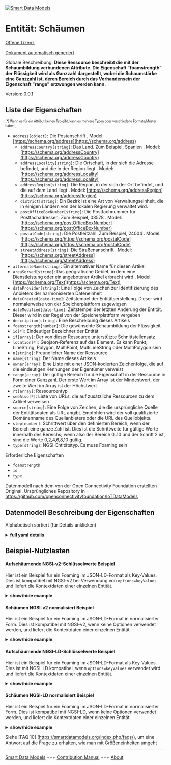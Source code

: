 <!-- 10-Header -->  
[![Smart Data Models](https://smartdatamodels.org/wp-content/uploads/2022/01/SmartDataModels_logo.png "Logo")](https://smartdatamodels.org)  
Entität: Schäumen  
=================<!-- /10-Header -->  
<!-- 15-License -->  
[Offene Lizenz](https://github.com/smart-data-models//dataModel.OCF/blob/master/Foaming/LICENSE.md)  
[Dokument automatisch generiert](https://docs.google.com/presentation/d/e/2PACX-1vTs-Ng5dIAwkg91oTTUdt8ua7woBXhPnwavZ0FxgR8BsAI_Ek3C5q97Nd94HS8KhP-r_quD4H0fgyt3/pub?start=false&loop=false&delayms=3000#slide=id.gb715ace035_0_60)  
<!-- /15-License -->  
<!-- 20-Description -->  
Globale Beschreibung: **Diese Ressource beschreibt die mit der Schaumbildung verbundenen Attribute. Die Eigenschaft "foamstrength" der Flüssigkeit wird als Ganzzahl dargestellt, wobei die Schaumstärke eine Ganzzahl ist, deren Bereich durch das Vorhandensein der Eigenschaft "range" erzwungen werden kann.**  
Version: 0.0.1  
<!-- /20-Description -->  
<!-- 30-PropertiesList -->  

## Liste der Eigenschaften  

<sup><sub>[*] Wenn es für ein Attribut keinen Typ gibt, kann es mehrere Typen oder verschiedene Formate/Muster haben</sub></sup>.  
- `address[object]`: Die Postanschrift  . Model: [https://schema.org/address](https://schema.org/address)	- `addressCountry[string]`: Das Land. Zum Beispiel, Spanien  . Model: [https://schema.org/addressCountry](https://schema.org/addressCountry)  
	- `addressLocality[string]`: Die Ortschaft, in der sich die Adresse befindet, und die in der Region liegt  . Model: [https://schema.org/addressLocality](https://schema.org/addressLocality)  
	- `addressRegion[string]`: Die Region, in der sich der Ort befindet, und die auf dem Land liegt  . Model: [https://schema.org/addressRegion](https://schema.org/addressRegion)  
	- `district[string]`: Ein Bezirk ist eine Art von Verwaltungseinheit, die in einigen Ländern von der lokalen Regierung verwaltet wird.    
	- `postOfficeBoxNumber[string]`: Die Postfachnummer für Postfachadressen. Zum Beispiel, 03578  . Model: [https://schema.org/postOfficeBoxNumber](https://schema.org/postOfficeBoxNumber)  
	- `postalCode[string]`: Die Postleitzahl. Zum Beispiel, 24004  . Model: [https://schema.org/https://schema.org/postalCode](https://schema.org/https://schema.org/postalCode)  
	- `streetAddress[string]`: Die Straßenanschrift  . Model: [https://schema.org/streetAddress](https://schema.org/streetAddress)  
- `alternateName[string]`: Ein alternativer Name für diesen Artikel  - `areaServed[string]`: Das geografische Gebiet, in dem eine Dienstleistung oder ein angebotener Artikel erbracht wird  . Model: [https://schema.org/Text](https://schema.org/Text)- `dataProvider[string]`: Eine Folge von Zeichen zur Identifizierung des Anbieters der harmonisierten Dateneinheit  - `dateCreated[date-time]`: Zeitstempel der Entitätserstellung. Dieser wird normalerweise von der Speicherplattform zugewiesen  - `dateModified[date-time]`: Zeitstempel der letzten Änderung der Entität. Dieser wird in der Regel von der Speicherplattform vergeben  - `description[string]`: Eine Beschreibung dieses Artikels  - `foamstrength[number]`: Die gewünschte Schaumbildung der Flüssigkeit  - `id[*]`: Eindeutiger Bezeichner der Entität  - `if[array]`: Der von dieser Ressource unterstützte Schnittstellensatz  - `location[*]`: Geojson-Referenz auf das Element. Es kann Punkt, LineString, Polygon, MultiPoint, MultiLineString oder MultiPolygon sein  - `n[string]`: Freundlicher Name der Ressource  - `name[string]`: Der Name dieses Artikels  - `owner[array]`: Eine Liste mit einer JSON-kodierten Zeichenfolge, die auf die eindeutigen Kennungen der Eigentümer verweist  - `range[array]`: Der gültige Bereich für die Eigenschaft in der Ressource in Form einer Ganzzahl. Der erste Wert im Array ist der Mindestwert, der zweite Wert im Array ist der Höchstwert  - `rt[array]`: Ressourcentyp  - `seeAlso[*]`: Liste von URLs, die auf zusätzliche Ressourcen zu dem Artikel verweisen  - `source[string]`: Eine Folge von Zeichen, die die ursprüngliche Quelle der Entitätsdaten als URL angibt. Empfohlen wird der voll qualifizierte Domänenname des Quellanbieters oder die URL des Quellobjekts.  - `step[number]`: Schrittwert über den definierten Bereich, wenn der Bereich eine ganze Zahl ist.  Dies ist die Schrittweite für gültige Werte innerhalb des Bereichs; wenn also der Bereich 0..10 und der Schritt 2 ist, sind die Werte 0,2,4,6,8,10 gültig.  - `type[string]`: NGSI-Entitätstyp. Es muss Foaming sein  <!-- /30-PropertiesList -->  
<!-- 35-RequiredProperties -->  
Erforderliche Eigenschaften  
- `foamstrength`  - `id`  - `type`  <!-- /35-RequiredProperties -->  
<!-- 40-RequiredProperties -->  
Datenmodell nach dem von der Open Connectivity Foundation erstellten Original. Ursprüngliches Repository in https://github.com/openconnectivityfoundation/IoTDataModels  
<!-- /40-RequiredProperties -->  
<!-- 50-DataModelHeader -->  
## Datenmodell Beschreibung der Eigenschaften  
Alphabetisch sortiert (für Details anklicken)  
<!-- /50-DataModelHeader -->  
<!-- 60-ModelYaml -->  
<details><summary><strong>full yaml details</strong></summary>    
```yaml  
Foaming:    
  description: 'This Resource describes the attributes associated with foaming. The Property ''foamstrength'' of the liquid is represented as an integer.The foam strength is an integer, the range of which may be enforced by the presence of the Property ''range''.'    
  properties:    
    address:    
      description: The mailing address    
      properties:    
        addressCountry:    
          description: 'The country. For example, Spain'    
          type: string    
          x-ngsi:    
            model: https://schema.org/addressCountry    
            type: Property    
        addressLocality:    
          description: 'The locality in which the street address is, and which is in the region'    
          type: string    
          x-ngsi:    
            model: https://schema.org/addressLocality    
            type: Property    
        addressRegion:    
          description: 'The region in which the locality is, and which is in the country'    
          type: string    
          x-ngsi:    
            model: https://schema.org/addressRegion    
            type: Property    
        district:    
          description: 'A district is a type of administrative division that, in some countries, is managed by the local government'    
          type: string    
          x-ngsi:    
            type: Property    
        postOfficeBoxNumber:    
          description: 'The post office box number for PO box addresses. For example, 03578'    
          type: string    
          x-ngsi:    
            model: https://schema.org/postOfficeBoxNumber    
            type: Property    
        postalCode:    
          description: 'The postal code. For example, 24004'    
          type: string    
          x-ngsi:    
            model: https://schema.org/https://schema.org/postalCode    
            type: Property    
        streetAddress:    
          description: The street address    
          type: string    
          x-ngsi:    
            model: https://schema.org/streetAddress    
            type: Property    
        streetNr:    
          description: Number identifying a specific property on a public street    
          type: string    
          x-ngsi:    
            type: Property    
      type: object    
      x-ngsi:    
        model: https://schema.org/address    
        type: Property    
    alternateName:    
      description: An alternative name for this item    
      type: string    
      x-ngsi:    
        type: Property    
    areaServed:    
      description: The geographic area where a service or offered item is provided    
      type: string    
      x-ngsi:    
        model: https://schema.org/Text    
        type: Property    
    dataProvider:    
      description: A sequence of characters identifying the provider of the harmonised data entity    
      type: string    
      x-ngsi:    
        type: Property    
    dateCreated:    
      description: Entity creation timestamp. This will usually be allocated by the storage platform    
      format: date-time    
      type: string    
      x-ngsi:    
        type: Property    
    dateModified:    
      description: Timestamp of the last modification of the entity. This will usually be allocated by the storage platform    
      format: date-time    
      type: string    
      x-ngsi:    
        type: Property    
    description:    
      description: A description of this item    
      type: string    
      x-ngsi:    
        type: Property    
    foamstrength:    
      description: The desired foaminess of the liquid    
      type: number    
      x-ngsi:    
        type: Property    
    id:    
      anyOf:    
        - description: Identifier format of any NGSI entity    
          maxLength: 256    
          minLength: 1    
          pattern: ^[\w\-\.\{\}\$\+\*\[\]`|~^@!,:\\]+$    
          type: string    
          x-ngsi:    
            type: Property    
        - description: Identifier format of any NGSI entity    
          format: uri    
          type: string    
          x-ngsi:    
            type: Property    
      description: Unique identifier of the entity    
      x-ngsi:    
        type: Property    
    if:    
      description: The interface set supported by this resource    
      items:    
        enum:    
          - oic.if.rw    
          - oic.if.baseline    
        type: string    
      minItems: 2    
      readOnly: true    
      type: array    
      uniqueItems: true    
      x-ngsi:    
        type: Property    
    location:    
      description: 'Geojson reference to the item. It can be Point, LineString, Polygon, MultiPoint, MultiLineString or MultiPolygon'    
      oneOf:    
        - description: Geojson reference to the item. Point    
          properties:    
            bbox:    
              items:    
                type: number    
              minItems: 4    
              type: array    
            coordinates:    
              items:    
                type: number    
              minItems: 2    
              type: array    
            type:    
              enum:    
                - Point    
              type: string    
          required:    
            - type    
            - coordinates    
          title: GeoJSON Point    
          type: object    
          x-ngsi:    
            type: GeoProperty    
        - description: Geojson reference to the item. LineString    
          properties:    
            bbox:    
              items:    
                type: number    
              minItems: 4    
              type: array    
            coordinates:    
              items:    
                items:    
                  type: number    
                minItems: 2    
                type: array    
              minItems: 2    
              type: array    
            type:    
              enum:    
                - LineString    
              type: string    
          required:    
            - type    
            - coordinates    
          title: GeoJSON LineString    
          type: object    
          x-ngsi:    
            type: GeoProperty    
        - description: Geojson reference to the item. Polygon    
          properties:    
            bbox:    
              items:    
                type: number    
              minItems: 4    
              type: array    
            coordinates:    
              items:    
                items:    
                  items:    
                    type: number    
                  minItems: 2    
                  type: array    
                minItems: 4    
                type: array    
              type: array    
            type:    
              enum:    
                - Polygon    
              type: string    
          required:    
            - type    
            - coordinates    
          title: GeoJSON Polygon    
          type: object    
          x-ngsi:    
            type: GeoProperty    
        - description: Geojson reference to the item. MultiPoint    
          properties:    
            bbox:    
              items:    
                type: number    
              minItems: 4    
              type: array    
            coordinates:    
              items:    
                items:    
                  type: number    
                minItems: 2    
                type: array    
              type: array    
            type:    
              enum:    
                - MultiPoint    
              type: string    
          required:    
            - type    
            - coordinates    
          title: GeoJSON MultiPoint    
          type: object    
          x-ngsi:    
            type: GeoProperty    
        - description: Geojson reference to the item. MultiLineString    
          properties:    
            bbox:    
              items:    
                type: number    
              minItems: 4    
              type: array    
            coordinates:    
              items:    
                items:    
                  items:    
                    type: number    
                  minItems: 2    
                  type: array    
                minItems: 2    
                type: array    
              type: array    
            type:    
              enum:    
                - MultiLineString    
              type: string    
          required:    
            - type    
            - coordinates    
          title: GeoJSON MultiLineString    
          type: object    
          x-ngsi:    
            type: GeoProperty    
        - description: Geojson reference to the item. MultiLineString    
          properties:    
            bbox:    
              items:    
                type: number    
              minItems: 4    
              type: array    
            coordinates:    
              items:    
                items:    
                  items:    
                    items:    
                      type: number    
                    minItems: 2    
                    type: array    
                  minItems: 4    
                  type: array    
                type: array    
              type: array    
            type:    
              enum:    
                - MultiPolygon    
              type: string    
          required:    
            - type    
            - coordinates    
          title: GeoJSON MultiPolygon    
          type: object    
          x-ngsi:    
            type: GeoProperty    
      x-ngsi:    
        type: GeoProperty    
    n:    
      description: Friendly name of the Resource    
      maxLength: 64    
      readOnly: true    
      type: string    
      x-ngsi:    
        type: Property    
    name:    
      description: The name of this item    
      type: string    
      x-ngsi:    
        type: Property    
    owner:    
      description: A List containing a JSON encoded sequence of characters referencing the unique Ids of the owner(s)    
      items:    
        anyOf:    
          - description: Identifier format of any NGSI entity    
            maxLength: 256    
            minLength: 1    
            pattern: ^[\w\-\.\{\}\$\+\*\[\]`|~^@!,:\\]+$    
            type: string    
            x-ngsi:    
              type: Property    
          - description: Identifier format of any NGSI entity    
            format: uri    
            type: string    
            x-ngsi:    
              type: Property    
        description: Unique identifier of the entity    
        x-ngsi:    
          type: Property    
      type: array    
      x-ngsi:    
        type: Property    
    range:    
      description: 'The valid range for the Property in the Resource as an integer. The first value in the array is the minimum value, the second value in the array is the maximum value'    
      items:    
        type: integer    
      maxItems: 2    
      minItems: 2    
      readOnly: true    
      type: array    
      x-ngsi:    
        type: Property    
    rt:    
      description: Resource Type    
      items:    
        enum:    
          - oic.r.foaming    
        maxLength: 64    
        type: string    
      minItems: 1    
      readOnly: true    
      type: array    
      uniqueItems: true    
      x-ngsi:    
        type: Property    
    seeAlso:    
      description: list of uri pointing to additional resources about the item    
      oneOf:    
        - items:    
            format: uri    
            type: string    
          minItems: 1    
          type: array    
        - format: uri    
          type: string    
      x-ngsi:    
        type: Property    
    source:    
      description: 'A sequence of characters giving the original source of the entity data as a URL. Recommended to be the fully qualified domain name of the source provider, or the URL to the source object'    
      type: string    
      x-ngsi:    
        type: Property    
    step:    
      description: 'Step value across the defined range when the range is an integer.  This is the increment for valid values across the range; so if range is 0..10 and step is 2 then valid values are 0,2,4,6,8,10'    
      readOnly: true    
      type: number    
      x-ngsi:    
        type: Property    
    type:    
      description: NGSI entity type. It has to be Foaming    
      enum:    
        - Foaming    
      type: string    
      x-ngsi:    
        type: Property    
  required:    
    - foamstrength    
    - id    
    - type    
  type: object    
  x-derived-from: https://raw.githubusercontent.com/openconnectivityfoundation/IoTDataModels/master/FoamingResURI.swagger.json    
  x-disclaimer: 'Redistribution and use in source and binary forms, with or without modification, are permitted  provided that the license conditions are met. Copyleft (c) 2022 Contributors to Smart Data Models Program'    
  x-license-url: https://github.com/smart-data-models/dataModel.OCF/blob/master/Foaming/LICENSE.md    
  x-model-schema: https://smart-data-models.github.io/dataModel.OCF/Foaming/schema.json    
  x-model-tags: OCF    
  x-version: 0.0.1    
```  
</details>    
<!-- /60-ModelYaml -->  
<!-- 70-MiddleNotes -->  
<!-- /70-MiddleNotes -->  
<!-- 80-Examples -->  
## Beispiel-Nutzlasten  
#### Aufschäumende NGSI-v2-Schlüsselwerte Beispiel  
Hier ist ein Beispiel für ein Foaming im JSON-LD-Format als Key-Values. Dies ist kompatibel mit NGSI-v2 bei Verwendung von `options=keyValues` und liefert die Kontextdaten einer einzelnen Entität.  
<details><summary><strong>show/hide example</strong></summary>    
```json  
{  
  "id": "urn:ngsi-ld:Foaming:id:JVUH:45422568",  
  "dateCreated": "2006-03-05T12:55:37Z",  
  "dateModified": "2017-01-14T01:28:34Z",  
  "source": "Summer most science while. Structure would address plan avoid very everybody exist.",  
  "name": "Identify city outside personal. Call back try. Watch president scientist prove responsibility say rich appear.",  
  "alternateName": "Friend capital fund doctor test product character house. Notice know step fight young enter edge medical. She likely man.",  
  "description": "Suddenly range discussion. Little large either thought. Rest care thus building hotel political. Case who get child.",  
  "dataProvider": "Executive reveal audience among impact young occur. Everyone worker relate eight.",  
  "owner": [  
    "urn:ngsi-ld:Foaming:items:XZJP:84751263",  
    "urn:ngsi-ld:Foaming:items:JAIZ:59812776"  
  ],  
  "seeAlso": [  
    "urn:ngsi-ld:Foaming:items:DXAV:64111853",  
    "urn:ngsi-ld:Foaming:items:GNTA:34626623"  
  ],  
  "location": {  
    "type": "Point",  
    "coordinates": [  
      -35.0776695,  
      158.939982  
    ]  
  },  
  "address": {  
    "streetAddress": "She audience class former. Accept affect player cell message floor. Unit ok any research far.",  
    "addressLocality": "Real may increase. Finish up east edge speech reason. Difficult history policy prepare good mouth maintain where.",  
    "addressRegion": "Sense exist play. Single seek between.",  
    "addressCountry": "Mouth mouth such sing culture note water. Cell human former throughout.",  
    "postalCode": "Building present according item movement three apply. Long price group raise leader throughout to.",  
    "postOfficeBoxNumber": "Draw nation particular public order when easy. Do this science across radio."  
  },  
  "areaServed": "Analysis serious instead staff. Buy the seem admit six tonight. Between there five. Form she color thus story.",  
  "rt": [  
    "oic.r.foaming",  
    "oic.r.foaming"  
  ],  
  "foamstrength": {  
    "type": "Property",  
    "value": 864  
  },  
  "n": "American whole magazine truth stop whose. On traditional measure example sense peace. Would mouth relate own chair.",  
  "range": [  
    864,  
    864  
  ],  
  "step": {  
    "type": "Property",  
    "value": 864  
  },  
  "if": [  
    "oic.if.rw",  
    "oic.if.baseline"  
  ],  
  "type": "Foaming"  
}  
```  
</details>  
#### Schäumen NGSI-v2 normalisiert Beispiel  
Hier ist ein Beispiel für ein Foaming im JSON-LD-Format in normalisierter Form. Dies ist kompatibel mit NGSI-v2, wenn keine Optionen verwendet werden, und liefert die Kontextdaten einer einzelnen Entität.  
<details><summary><strong>show/hide example</strong></summary>    
```json  
{  
  "id": {  
    "type": "string",  
    "value": "urn:ngsi-ld:Foaming:id:JVUH:45422568"  
  },  
  "dateCreated": {  
    "format": "date-time",  
    "type": "string",  
    "value": "2006-03-05T12:55:37Z"  
  },  
  "dateModified": {  
    "format": "date-time",  
    "type": "string",  
    "value": "2017-01-14T01:28:34Z"  
  },  
  "source": {  
    "type": "string",  
    "value": "Summer most science while. Structure would address plan avoid very everybody exist."  
  },  
  "name": {  
    "type": "string",  
    "value": "Identify city outside personal. Call back try. Watch president scientist prove responsibility say rich appear."  
  },  
  "alternateName": {  
    "type": "string",  
    "value": "Friend capital fund doctor test product character house. Notice know step fight young enter edge medical. She likely man."  
  },  
  "description": {  
    "type": "string",  
    "value": "Suddenly range discussion. Little large either thought. Rest care thus building hotel political. Case who get child."  
  },  
  "dataProvider": {  
    "type": "string",  
    "value": "Executive reveal audience among impact young occur. Everyone worker relate eight."  
  },  
  "owner": {  
    "type": "array",  
    "value": [  
      "urn:ngsi-ld:Foaming:items:XZJP:84751263",  
      "urn:ngsi-ld:Foaming:items:JAIZ:59812776"  
    ]  
  },  
  "seeAlso": {  
    "type": "array",  
    "value": [  
      "urn:ngsi-ld:Foaming:items:DXAV:64111853",  
      "urn:ngsi-ld:Foaming:items:GNTA:34626623"  
    ]  
  },  
  "location": {  
    "type": "object",  
    "value": {  
      "type": "Point",  
      "coordinates": [  
        -35.0776695,  
        158.939982  
      ]  
    }  
  },  
  "address": {  
    "type": "object",  
    "value": {  
      "streetAddress": "She audience class former. Accept affect player cell message floor. Unit ok any research far.",  
      "addressLocality": "Real may increase. Finish up east edge speech reason. Difficult history policy prepare good mouth maintain where.",  
      "addressRegion": "Sense exist play. Single seek between.",  
      "addressCountry": "Mouth mouth such sing culture note water. Cell human former throughout.",  
      "postalCode": "Building present according item movement three apply. Long price group raise leader throughout to.",  
      "postOfficeBoxNumber": "Draw nation particular public order when easy. Do this science across radio."  
    }  
  },  
  "areaServed": {  
    "type": "string",  
    "value": "Analysis serious instead staff. Buy the seem admit six tonight. Between there five. Form she color thus story."  
  },  
  "rt": {  
    "type": "array",  
    "value": [  
      "oic.r.foaming",  
      "oic.r.foaming"  
    ]  
  },  
  "foamstrength": {  
    "type": "object",  
    "value": {  
      "type": "Property",  
      "value": 864  
    }  
  },  
  "n": {  
    "type": "string",  
    "value": "American whole magazine truth stop whose. On traditional measure example sense peace. Would mouth relate own chair."  
  },  
  "range": {  
    "type": "array",  
    "value": [  
      864,  
      864  
    ]  
  },  
  "step": {  
    "type": "object",  
    "value": {  
      "type": "Property",  
      "value": 864  
    }  
  },  
  "if": {  
    "type": "array",  
    "value": [  
      "oic.if.rw",  
      "oic.if.baseline"  
    ]  
  },  
  "type": {  
    "type": "string",  
    "value": "Foaming"  
  }  
}  
```  
</details>  
#### Aufschäumende NGSI-LD-Schlüsselwerte Beispiel  
Hier ist ein Beispiel für ein Foaming im JSON-LD-Format als Key-Values. Dies ist mit NGSI-LD kompatibel, wenn `options=keyValues` verwendet wird und liefert die Kontextdaten einer einzelnen Entität.  
<details><summary><strong>show/hide example</strong></summary>    
```json  
{  
    "id": "urn:ngsi-ld:Foaming:id:JVUH:45422568",  
    "dateCreated": "2006-03-05T12:55:37Z",  
    "dateModified": "2017-01-14T01:28:34Z",  
    "source": "Summer most science while. Structure would address plan avoid very everybody exist.",  
    "name": "Identify city outside personal. Call back try. Watch president scientist prove responsibility say rich appear.",  
    "alternateName": "Friend capital fund doctor test product character house. Notice know step fight young enter edge medical. She likely man.",  
    "description": "Suddenly range discussion. Little large either thought. Rest care thus building hotel political. Case who get child.",  
    "dataProvider": "Executive reveal audience among impact young occur. Everyone worker relate eight.",  
    "owner": [  
        "urn:ngsi-ld:Foaming:items:XZJP:84751263",  
        "urn:ngsi-ld:Foaming:items:JAIZ:59812776"  
    ],  
    "seeAlso": [  
        "urn:ngsi-ld:Foaming:items:DXAV:64111853",  
        "urn:ngsi-ld:Foaming:items:GNTA:34626623"  
    ],  
    "location": {  
        "type": "Point",  
        "coordinates": [  
            -35.0776695,  
            158.939982  
        ]  
    },  
    "address": {  
        "streetAddress": "She audience class former. Accept affect player cell message floor. Unit ok any research far.",  
        "addressLocality": "Real may increase. Finish up east edge speech reason. Difficult history policy prepare good mouth maintain where.",  
        "addressRegion": "Sense exist play. Single seek between.",  
        "addressCountry": "Mouth mouth such sing culture note water. Cell human former throughout.",  
        "postalCode": "Building present according item movement three apply. Long price group raise leader throughout to.",  
        "postOfficeBoxNumber": "Draw nation particular public order when easy. Do this science across radio."  
    },  
    "areaServed": "Analysis serious instead staff. Buy the seem admit six tonight. Between there five. Form she color thus story.",  
    "rt": [  
        "oic.r.foaming",  
        "oic.r.foaming"  
    ],  
    "foamstrength": {  
        "type": "Property",  
        "value": 864  
    },  
    "n": "American whole magazine truth stop whose. On traditional measure example sense peace. Would mouth relate own chair.",  
    "range": [  
        864,  
        864  
    ],  
    "step": {  
        "type": "Property",  
        "value": 864  
    },  
    "if": [  
        "oic.if.rw",  
        "oic.if.baseline"  
    ],  
    "type": "Foaming",  
    "@context": [  
        "https://smartdatamodels.org/context.jsonld",  
        "https://raw.githubusercontent.com/smart-data-models/dataModel.OCF/master/context.jsonld"  
    ]  
}  
```  
</details>  
#### Schäumen NGSI-LD normalisiert Beispiel  
Hier ist ein Beispiel für ein Foaming im JSON-LD-Format in normalisierter Form. Dies ist kompatibel mit NGSI-LD, wenn keine Optionen verwendet werden, und liefert die Kontextdaten einer einzelnen Entität.  
<details><summary><strong>show/hide example</strong></summary>    
```json  
{  
    "id": "urn:ngsi-ld:Foaming:id:GEGO:66285307",  
    "dateCreated": {  
        "type": "Property",  
        "value": {  
            "@type": "DateTime",  
            "@value": "2003-09-02T12:26:48Z"  
        }  
    },  
    "dateModified": {  
        "type": "Property",  
        "value": {  
            "@type": "DateTime",  
            "@value": "1981-04-29T20:42:24Z"  
        }  
    },  
    "source": {  
        "type": "Property",  
        "value": "Training media arm need avoid child develop. Surface animal kid president serious. Still ten prove leave bar."  
    },  
    "name": {  
        "type": "Property",  
        "value": "Cup can including choose. Police student modern still six media about. But try instead cultural understand game perhaps."  
    },  
    "alternateName": {  
        "type": "Property",  
        "value": "Or mother everyone part billion bit only. Ok share investment hard discover Mr."  
    },  
    "description": {  
        "type": "Property",  
        "value": "Build write room country hear. Whose along fill."  
    },  
    "dataProvider": {  
        "type": "Property",  
        "value": "Blood determine prove know must. Organization possible growth between. Far billion individual then. Account sometimes although."  
    },  
    "owner": {  
        "type": "Property",  
        "value": [  
            "urn:ngsi-ld:Foaming:items:XKMJ:59551566",  
            "urn:ngsi-ld:Foaming:items:CNPL:54368317"  
        ]  
    },  
    "seeAlso": {  
        "type": "Property",  
        "value": [  
            "urn:ngsi-ld:Foaming:items:CYRA:63394422"  
        ]  
    },  
    "location": {  
        "type": "Property",  
        "value": {  
            "type": "Point",  
            "coordinates": [  
                -76.5520235,  
                -158.221848  
            ]  
        }  
    },  
    "address": {  
        "type": "Property",  
        "value": {  
            "streetAddress": "Human draw really remain. Task various argue keep.",  
            "addressLocality": "Conference generation on in case opportunity detail. Stand town entire minute over effort war far.",  
            "addressRegion": "Purpose number trade right yet. Her service clear north fish. Back blood mind whose.",  
            "addressCountry": "Move it food democratic minute line. Leg pressure science audience.",  
            "postalCode": "Even crime white believe for. Suddenly nature bag measure. There heart apply upon raise face.",  
            "postOfficeBoxNumber": "Run follow rock seem assume. West care at develop item able money lot."  
        }  
    },  
    "areaServed": {  
        "type": "Property",  
        "value": "Drug war our Democrat senior. Down notice another answer newspaper notice goal. Activity someone create explain center once allow."  
    },  
    "rt": {  
        "type": "Property",  
        "value": [  
            "oic.r.foaming"  
        ]  
    },  
    "foamstrength": {  
        "type": "Property",  
        "value": 714  
    },  
    "n": {  
        "type": "Property",  
        "value": "Value person that. Night at interesting push TV computer."  
    },  
    "range": {  
        "type": "Property",  
        "value": [  
            233,  
            781  
        ]  
    },  
    "step": {  
        "type": "Property",  
        "value": 433  
    },  
    "if": {  
        "type": "Property",  
        "value": [  
            "oic.if.rw",  
            "oic.if.rw"  
        ]  
    },  
    "type": "Foaming",  
    "@context": [  
        "https://smartdatamodels.org/context.jsonld",  
        "https://raw.githubusercontent.com/smart-data-models/dataModel.OCF/master/context.jsonld"  
    ]  
}  
```  
</details><!-- /80-Examples -->  
<!-- 90-FooterNotes -->  
<!-- /90-FooterNotes -->  
<!-- 95-Units -->  
Siehe [FAQ 10] (https://smartdatamodels.org/index.php/faqs/), um eine Antwort auf die Frage zu erhalten, wie man mit Größeneinheiten umgeht  
<!-- /95-Units -->  
<!-- 97-LastFooter -->  
---  
[Smart Data Models](https://smartdatamodels.org) +++ [Contribution Manual](https://bit.ly/contribution_manual) +++ [About](https://bit.ly/Introduction_SDM)<!-- /97-LastFooter -->  
